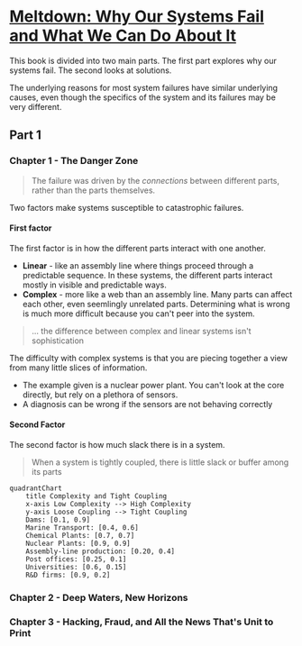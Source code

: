 # [Meltdown: Why Our Systems Fail and What We Can Do About It](https://www.amazon.com/Meltdown-Systems-Fail-What-About/dp/0735222630/)

This book is divided into two main parts.  The first part explores why our systems fail.  The second looks at solutions.

The underlying reasons for most system failures have similar underlying causes, even though the specifics of the system and its failures may be very different.

## Part 1

### Chapter 1 - The Danger Zone

> The failure was driven by the *connections* between different parts, rather than the parts themselves.

Two factors make systems susceptible to catastrophic failures.

#### First factor
The first factor is in how the different parts interact with one another.
- **Linear** - like an assembly line where things proceed through a predictable sequence.  In these systems, the different parts interact mostly in visible and predictable ways.
- **Complex** - more like a web than an assembly line.  Many parts can affect each other, even seemlingly unrelated parts.  Determining what is wrong is much more difficult because you can't peer into the system.

> ... the difference between complex and linear systems isn't sophistication

The difficulty with complex systems is that you are piecing together a view from many little slices of information.  
- The example given is a nuclear power plant. You can't look at the core directly, but rely on a plethora of sensors.  
- A diagnosis can be wrong if the sensors are not behaving correctly

#### Second Factor
The second factor is how much slack there is in a system.  
> When a system is tightly coupled, there is little slack or buffer among its parts

```mermaid 
quadrantChart
    title Complexity and Tight Coupling
    x-axis Low Complexity --> High Complexity
    y-axis Loose Coupling --> Tight Coupling
    Dams: [0.1, 0.9]
    Marine Transport: [0.4, 0.6]
    Chemical Plants: [0.7, 0.7]
    Nuclear Plants: [0.9, 0.9]
    Assembly-line production: [0.20, 0.4]
    Post offices: [0.25, 0.1]
    Universities: [0.6, 0.15]
    R&D firms: [0.9, 0.2]
```

### Chapter 2 - Deep Waters, New Horizons

### Chapter 3 - Hacking, Fraud, and All the News That's Unit to Print

